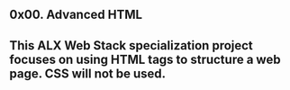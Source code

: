 ## 0x00. Advanced HTML

## This ALX Web Stack specialization project focuses on using HTML tags to structure a web page. CSS will not be used.
